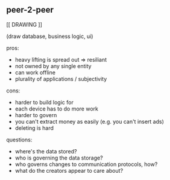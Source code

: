 ## peer-2-peer

[[ DRAWING ]]

(draw database, business logic, ui)

pros:
- heavy lifting is spread out => resiliant
- not owned by any single entity
- can work offline
- plurality of applications / subjectivity

cons:
- harder to build logic for
- each device has to do more work
- harder to govern
- you can't extract money as easily (e.g. you can't insert ads)
- deleting is hard

questions:
- where's the data stored?
- who is governing the data storage?
- who governs changes to communication protocols, how?
- what do the creators appear to care about?


